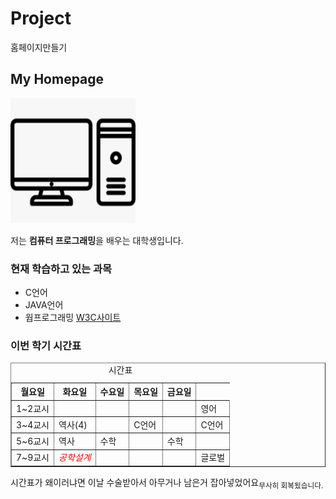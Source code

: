# Project
홈페이지만들기
<!DOCTYPE html>

<html>
<head>
    <title>My homepage</title>
</head>
<body>
    <h2>My Homepage</h2>
    <img src="cpu.png" width="200" height="200" alt="멋진 컴퓨터 아이콘">
    <p>
        저는 <strong>컴퓨터 프로그래밍</strong>을 배우는 대학생입니다.
    </p>
    <h3>현재 학습하고 있는 과목</h3>
    <p>
        <ul>
            <li>C언어</li>
            <li>JAVA언어</li>
            <li>웝프로그래밍 <a href="https://www.w3.org/">W3C사이트</a></li>
        </ul>
    </p>
    <h3>이번 학기 시간표</h3>
    <table border="1">
        <caption>시간표</caption>
        <tr>
            <th>월요일</th>
            <th>화요일</th>
            <th>수요일</th>
            <th>목요일</th>
            <th>금요일</th>
        </tr>
        <tr>
            <td>1~2교시</td>
            <td></td>
            <td></td>
            <td></td>
            <td></td>
            <td>영어</td>
        </tr>
        <tr>
            <td>3~4교시</td>
            <td>역사(4)</td>
            <td></td>
            <td>C언어</td>
            <td></td>
            <td>C언어</td>
        </tr>
        <tr>
            <td>5~6교시</td>
            <td>역사</td>
            <td>수학</td>
            <td></td>
            <td>수학</td>
            <td></td>
        </tr>
        <tr>
            <td>7~9교시</td>
            <td><span style="color:red"><em>공학설계</em></span></td>
            <td></td>
            <td></td>
            <td></td>
            <td>글로벌</td>
        </tr>
    </table>
    <p>
        시간표가 왜이러냐면 이날 수술받아서 아무거나 남은거 잡아넣었어요<sub>무사히 회복됬습니다.</sub>
    </p>
</body>
</html>

